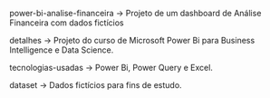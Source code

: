 power-bi-analise-financeira
-> Projeto de um dashboard de Análise Financeira com dados fictícios

detalhes
-> Projeto do curso de Microsoft Power Bi para Business Intelligence e Data Science.

tecnologias-usadas
-> Power Bi, Power Query e Excel.

dataset
-> Dados fictícios para fins de estudo.
